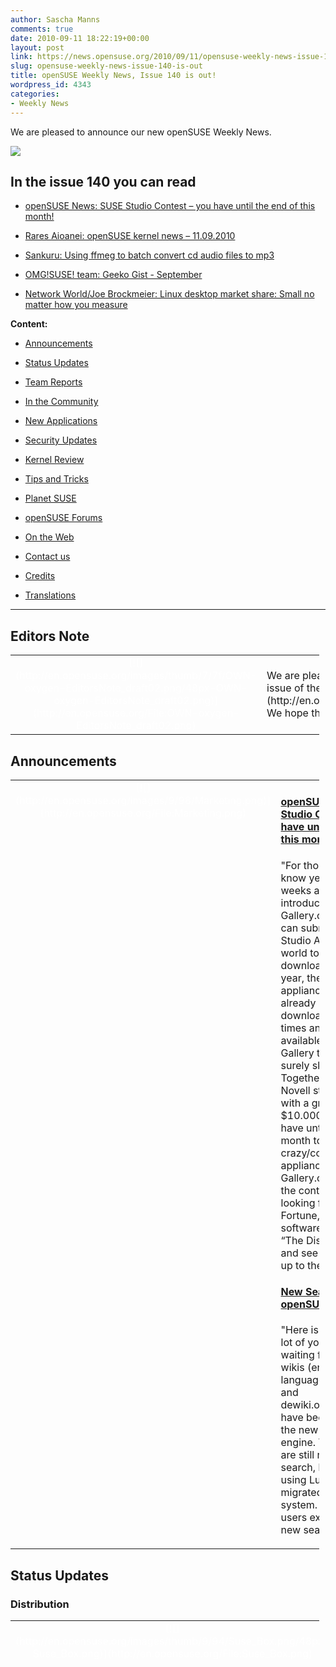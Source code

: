 ```yaml
---
author: Sascha Manns
comments: true
date: 2010-09-11 18:22:19+00:00
layout: post
link: https://news.opensuse.org/2010/09/11/opensuse-weekly-news-issue-140-is-out/
slug: opensuse-weekly-news-issue-140-is-out
title: openSUSE Weekly News, Issue 140 is out!
wordpress_id: 4343
categories:
- Weekly News
---
```


We are pleased to announce our new openSUSE Weekly News.
<!-- more -->








[![](http://en.opensuse.org/images/6/6d/Opensuse_weekly_news_banner.png)](http://en.opensuse.org/File:Opensuse_weekly_news_banner.png)













## In the issue 140 you can read




  * [ openSUSE News: SUSE Studio Contest – you have until the end of this month!](http://news.opensuse.org/?p=4343#openSUSE_News:_SUSE_Studio_Contest_.E2.80.93_you_have_until_the_end_of_this_month.21)


  * [ Rares Aioanei: openSUSE kernel news – 11.09.2010](http://news.opensuse.org/?p=4343#Rares_Aioanei:_openSUSE_kernel_news_.E2.80.93_11.09.2010)


  * [ Sankuru: Using ffmeg to batch convert cd audio files to mp3](http://news.opensuse.org/?p=4343#Sankuru:_Using_ffmeg_to_batch_convert_cd_audio_files_to_mp3)


  * [ OMG!SUSE! team: Geeko Gist - September](http://news.opensuse.org/?p=4343#OMG.21SUSE.21_team:_Geeko_Gist_-_September)


  * [ Network World/Joe Brockmeier: Linux desktop market share: Small no matter how you measure](http://news.opensuse.org/?p=4343#Network_World.2FJoe_Brockmeier:_Linux_desktop_market_share:_Small_no_matter_how_you_measure)















**Content:**




  * [ Announcements](http://news.opensuse.org/?p=4343Announcements)


  * [ Status Updates](http://news.opensuse.org/?p=4343#Status_Updates)


  * [ Team Reports](http://news.opensuse.org/?p=4343#Team_Reports)


  * [ In the Community](http://news.opensuse.org/?p=4343#In_the_Community)


  * [ New Applications](http://news.opensuse.org/?p=4343#New.2FUpdated_Applications_.40_openSUSE)


  * [ Security Updates](http://news.opensuse.org/?p=4343#Security_Updates)


  * [ Kernel Review](http://news.opensuse.org/?p=4343#Kernel_Review)


  * [ Tips and Tricks](http://news.opensuse.org/?p=4343#Tips_and_Tricks)


  * [ Planet SUSE](http://news.opensuse.org/?p=4343#Planet_SUSE)


  * [ openSUSE Forums](http://news.opensuse.org/?p=4343#openSUSE_Forums)


  * [ On the Web](http://news.opensuse.org/?p=4343#On_the_Web)


  * [ Contact us](http://news.opensuse.org/?p=4343#Feedback_.2F_Communicate_.2F_Get_Involved)


  * [ Credits](http://news.opensuse.org/?p=4343#Credits)


  * [ Translations](http://news.opensuse.org/?p=4343#Translations)







  



  






  






  






  






  






  






  






  






  






  






  






  






  






  






  






  






  






  






  






  






* * *


  






## Editors Note








<table style="width: 98%;" class="zeroBorder" >
<tbody >
<tr >

<td style="color: rgb(255, 255, 255); text-align: center; vertical-align: top; width: 36px;" >[![](http://en.opensuse.org/images/thumb/7/7f/OWN-oxygen-EditorsNote_draft02.png/48px-OWN-oxygen-EditorsNote_draft02.png)](http://en.opensuse.org/File:OWN-oxygen-EditorsNote_draft02.png)
</td>

<td style="margin: 0pt 1em 0pt 0pt;" > We are pleased to announce our **140** issue of the [openSUSE Weekly News](http://en.opensuse.org/Portal:Weekly_news).  We hope that you will enjoy reading. 
</td>
</tr>
</tbody>
</table>





  









## Announcements








<table style="width: 98%;" class="zeroBorder" >
<tbody >
<tr >

<td style="color: rgb(255, 255, 255); text-align: center; vertical-align: top; width: 36px;" >[![](http://en.opensuse.org/images/9/98/Marketing.png)](http://en.opensuse.org/File:Marketing.png)
</td>

<td style="margin: 0pt 1em 0pt 0pt;" >


####  [openSUSE News: SUSE Studio Contest – you have until the end of this month!](http://news.opensuse.org/2010/09/08/suse-studio-contest-you-have-until-the-end-of-this-month/)


"For those who didn’t know yet, about two weeks ago Novell introduced SUSE Gallery.com where you can submit your SUSE Studio Appliances for the world to see and download. Over the last year, the 400.000 appliances have have already been downloaded 3 million times and now they are available from the Gallery that number will surely skyrocket.  Together with the launch Novell started a contest with a grand prize of $10.000! Creative minds have until the end of this month to submit their crazy/cool/unique/useful appliance to SUSE Gallery.com and enter the contest. So those looking for Fame and Fortune, enter your software appliance into “The Disters” contest and see how you stack up to the rest!"  


####  [New Search for openSUSE Wiki](http://news.opensuse.org/2010/09/10/new-search-for-opensuse-wiki/)


"Here is the news that a lot of you have been waiting for! The new wikis (en.opensuse.org, languages.opensuse.org, and dewiki.opensuse.org) have been switched to the new Lucene search engine. The legacy wikis are still running the old search, but they will start using Lucene as they are migrated to the new wiki system. So what should users expect with the new search?" 
</td>
</tr>
</tbody>
</table>





  









## Status Updates








### Distribution





<table style="width: 98%;" class="zeroBorder" >
<tbody >
<tr >

<td style="color: rgb(255, 255, 255); text-align: center; vertical-align: top; width: 36px;" >[![](http://en.opensuse.org/images/thumb/9/94/Suse_Box.png/48px-Suse_Box.png)](http://en.opensuse.org/File:Suse_Box.png)
</td>

<td style="margin: 0pt 1em 0pt 0pt;" >  




####  [Status: Distribution](http://lists.opensuse.org/opensuse-factory/2010-09/msg00060.html)


"The update to latest qt, kde and python at the same time was a bit too much, 


but the FTP tree building atm should have it all, in any case watch out for problems when you DUP. 




Next step is kernel 2.6.36-rc3 and a new round of Xorg updates (including xeyes 1.1!)" 





####  [SUSE Studio: Import KIWI and AutoYaST configurations easily](http://blog.susestudio.com/2010/09/import-kiwi-and-autoyast-configurations.html)


"SUSE Studio offers nice user interface for configuring software appliances with many options. But what if you already had a configuration ready — for example a carefully tuned AutoYaST profile which your company uses for installing workstations? Or a KIWI configuration of your appliance exported from Studio (so that you could build that appliance on your machine) which you modified locally? Until now, there was no easy way how to apply it in Studio."  


####  [SUSE Studio: Featured appliance - BrowserBox](http://blog.susestudio.com/2010/09/featured-appliance-browserbox.html)


"This week's featured appliance is BrowserBox created by Jacob. It is a great appliance for web developers and people who need to test websites in different browsers." 


  







####  Bugzilla




**Important links:**




  * [Detailed Bugzilla Report](https://bugzilla.novell.com/report.cgi?x_axis_field=bug_severity&y_axis_field=product&z_axis_field=&query_format=report-table&short_desc_type=allwordssubstr&short_desc=&long_desc_type=fulltext&long_desc=&classification=openSUSE&bug_file_loc_type=allwordssubstr&bug_file_loc=&status_whiteboard_type=allwordssubstr&status_whiteboard=&keywords_type=anywords&keywords=&bug_status=UNCONFIRMED&bug_status=NEW&bug_status=ASSIGNED&bug_status=NEEDINFO&bug_status=REOPENED&emailassigned_to1=1&emailtype1=substring&email1=&emailassigned_to2=1&emailreporter2=1&emailqa_contact2=1&emailcc2=1&emailtype2=substring&email2=&bugidtype=include&bug_id=&votes=&chfieldfrom=&chfieldto=Now&chfieldvalue=&format=table&action=wrap&field0-0-0=noop&type0-0-0=noop&value0-0-0=)


  * [Submitting Bug Reports](http://en.opensuse.org/openSUSE:Submitting_bug_reports)


  * [Bug Reporting FAQ](http://en.opensuse.org/openSUSE:Bug_reporting_FAQ)


</td>
</tr>
</tbody>
</table>





  







## Team Reports





### Build Service Team





<table style="width: 98%;" class="zeroBorder" >
<tbody >
<tr >

<td style="color: rgb(255, 255, 255); text-align: center; vertical-align: top; width: 36px;" >[![](http://en.opensuse.org/images/9/98/OWN-oxygen-Build-Service.png)](http://en.opensuse.org/File:OWN-oxygen-Build-Service.png)
</td>

<td style="margin: 0pt 1em 0pt 0pt;" >


####  [Build Team Meeting](http://lists.opensuse.org/opensuse-buildservice/2010-09/msg00050.html)


Meetingminutes  


####  [Nelson Marques: OBS: the final frontier…](http://nmarques.digitalwhores.net/2010/09/07/obs-the-final-frontier/)


"From a small chit chat on IRC the other day with Bryen and Sirko somehow I ended up with the task to providing an article about openSUSE Build Service. I have to say Sirko is awesome in Guerrilla Marketing, a cool proof could be the way how he got me into this. Anyway… though I’m not a journalist, every article should start with some basic research…"  


####  Build Service Statistics




The Build Service Statistics can found at [http://build.opensuse.org](http://build.opensuse.org/). 



</td>
</tr>
</tbody>
</table>





  







### KDE Team





<table style="width: 98%;" class="zeroBorder" >
<tbody >
<tr >

<td style="color: rgb(255, 255, 255); text-align: center; vertical-align: top; width: 36px;" >[![](http://en.opensuse.org/images/thumb/7/73/Kde-logo.jpg/48px-Kde-logo.jpg)](http://en.opensuse.org/File:Kde-logo.jpg)
</td>

<td style="margin: 0pt 1em 0pt 0pt;" >  




####  [KDE at openSUSE: KDE: Week 33-39](http://kdeatopensuse.wordpress.com/2010/09/10/kde-week-33-39/)


"**Nepomuk+strigi as desktop search** In the last weeks I – once again – got fed-up with strigi/nepomuk being of no use to me. Since KDE 4.0 I long for a desktop search, i.e. some way of finding files and getting a result list such as google etc. has it, i.e. including some context around the string found in the document and not just a file list. Anything else would just be a faster version of kfind for that task. And since I do not use tags, it is the only desktop search task for me.  So the first thing why it did not work for me was that strigi+nepomuk never finished to index my files because strigi 0.7.2 crashes while it indexes several filetypes such as email, flac or rpms. Having a look at strigi’s website the project seemed dead. No news since 2008. This is a depressing first impression. Having a look at the SF project page continues with this, i.e. the latest available tarball is version 0.6.4 and the docs point to KDE’s playground svn repo if one wants to get strigi. The latter obviously fails because strigi is part of kdesupport." 
</td>
</tr>
</tbody>
</table>





  







### Mono Team





<table style="width: 98%;" class="zeroBorder" >
<tbody >
<tr >

<td style="color: rgb(255, 255, 255); text-align: center; vertical-align: top; width: 36px;" >[![](http://en.opensuse.org/images/thumb/8/87/Mono_project_logo.png/48px-Mono_project_logo.png)](http://en.opensuse.org/File:Mono_project_logo.png)
</td>

<td style="margin: 0pt 1em 0pt 0pt;" >  




####  [Miguel de Icaza: Great News for MonoTouch Users](http://tirania.org/blog/archive/2010/Sep-09.html)


"Apple has removed the restrictions that were introduced earlier this year (the famous section 3.3.1).  Although Apple had not blocked any MonoTouch applications since the new rules were introduced, many developers either took a wait-and-see approach, or switched their development. We never stopped working on MonoTouch, just yesterday we released MonoTouch support for the new iOS 4.1 APIs. We did this within eight hours of the new operating system going public."  


####  [Andrés G. Aragoneses: Version Tolerant Serialization with Mono](http://knocte.blogspot.com/2010/09/version-tolerant-serialization-with.html)


"During the last months I've kept working (with/on) Mono, but not working for Novell anymore.  Today I'm proud to blog about a bit of work I've done on Mono towards a better Binary Serialization experience:  * mono-api-info command now can output ABI instead of API if you append the flag --abi. It has been useful for us in LindenLab while working on binary serialization compatibility between versions (already upstream!, so will be available in Mono v2.8, even with a new man page).  If you ever wondered why your .NET code is no longer capable of deserializing some old binary object you had in your servers, instead of fixing the problem in a case-by-case basis, you can now see the whole picture by just diffing the output of mono-api-info --abi from your current and old codebase! A small TODO that I haven't completed yet is to deal with automatic properties (because we still don't use them) so that would be an exercise for the reader!  * Fix for upstream Mono to act as .NET in regards to Version Tolerant Serialization, a patch to which I have just added a lot more unit tests (soon to be pushed hopefully)." 
</td>
</tr>
</tbody>
</table>





  







### openFATE Team





<table style="width: 98%;" class="zeroBorder" >
<tbody >
<tr >

<td style="color: rgb(255, 255, 255); text-align: center; vertical-align: top; width: 36px;" >[![](http://en.opensuse.org/images/thumb/c/c2/Logo-fate.png/48px-Logo-fate.png)](http://en.opensuse.org/File:Logo-fate.png)
</td>

<td style="margin: 0pt 1em 0pt 0pt;" >  




####  [#310487: provide a static build zypper](https://features.opensuse.org/310487)


"Please provide a static build zypper for download in case a distribution upgrade failed."  


####  [#310490: Develop and add a GTK smolt client to openSUSE](https://features.opensuse.org/310490)


"Smolt is a project that is picking stats about openSUSE installs. Currently smolt-gui developed upstream is written in Qt and it difficult to add this client to GNOME installation of openSUSE. So it's required to have a GNOME integration to ship on the default install.  It's important to have a GTK client similar to smolt-gui and ksmolt (which is the notification service launched on KDE)."  


####  [#310491: Add dracut to openSUSE](https://features.opensuse.org/310491)


"Dracut is suppose to be a replacement for the old initrd tools like mkinitrd.  From the project description, dracut is an initramfs infrastructure. Unlike previous initramfs systems, Dracut aims to have as little as possible hard-coded into the initramfs.  It contains specific configuration files for init drivers and includes plymouth support. Dracut advantage seems to be a modern replacement to generate initrd and it's suppose to be easy to use/manage."  


####  [#310504: Gnome Desktop Wallpaper Slideshow](https://features.opensuse.org/310504)


"Gnome is lacking a easy to impliment Desktop Wallpaper Slideshow. KDE offers an easy option of just selecting a folder. Couldn't this be done in gnome?"  


####  [#310506: Tighter integration of kerberos in YaST](https://features.opensuse.org/310506)


"YaST is able to create a kerberos server (with LDAP backend), and configure a client to use kerberos as an authentication backend. However, there is no obvious way to create principals for users or keytab for services through YaST. (...)"  


####  [#310507: Repo-Changing Notifications in Updater Applet](https://features.opensuse.org/310507)


"Recently, the repository KDE:Community was taken offline and the packages in there were apparently distributed into other repos. As a user of openSUSE, the onyl way I discovered this was via a constant error in my updater applet that told me it was unavailable. Then I went to the forums with the error and was informed why. I was also told that there had been advance notice on some mailing list (a list that people who download and install openSUSE will nto be a member of automatically). This is a very poor way of handling this for users of openSUSE! (...)"  


####  [#310508: Tech-Support Desktop Widget](https://features.opensuse.org/310508)


"It's not usually included in reviews of OS's but the community behind an OS is actually pretty important. Especially since most people needing help on linux will not be able to just call a "geek squad" to fix things. openSUSE has a strong community but most people might not know to go to the web forums, so I think it would be VERY powerful to build it in to the OS. (...)"  


####  Statistics




openFATE Statistics can found there: [openSUSE 11.4](https://features.opensuse.org/statistic/product/22236)




[More information on openFATE](http://en.opensuse.org/openSUSE:Openfate)



</td>
</tr>
</tbody>
</table>





  







### Translation Team





<table style="width: 98%;" class="zeroBorder" >
<tbody >
<tr >

<td style="color: rgb(255, 255, 255); text-align: center; vertical-align: top; width: 36px;" >[![](http://en.opensuse.org/images/thumb/9/95/Icon-localize.png/48px-Icon-localize.png)](http://en.opensuse.org/File:Icon-localize.png)
</td>

<td style="margin: 0pt 1em 0pt 0pt;" >  




####  Localization




  * Daily updated translation statistics are available on the [openSUSE Localization Portal](http://i18n.opensuse.org/). 


  * [Trunk Top-List](http://i18n.opensuse.org/stats/trunk/toplist.php) – [Localization Guide](http://en.opensuse.org/OpenSUSE_Localization_Guide)


</td>
</tr>
</tbody>
</table>





  









## In the Community 








<table style="width: 98%;" class="zeroBorder" >
<tbody >
<tr >

<td style="color: rgb(255, 255, 255); text-align: center; vertical-align: top; width: 36px;" >[![](http://en.opensuse.org/images/3/31/Icon-project.png)](http://en.opensuse.org/File:Icon-project.png)
</td>

<td style="margin: 0pt 1em 0pt 0pt;" >  




###  Events & Meetings




Past: 




  * [** September 7, 2010: openSUSE Marketing Team Meeting**](http://news.opensuse.org/2010/07/26/opensuse-marketing-team-meeting-6/)


  * [**September 7, 2010: VOLDAY 2 (São Paulo/Brazil)**](http://volcon.org/volday2/)


  * [** September 8, 2010: German Wiki Team Meeting**](http://news.opensuse.org/2010/05/30/german-wiki-team-meeting-2/)



Upcoming: 




  * [** September 15, 2010: German Wiki Team Meeting**](http://news.opensuse.org/2010/05/30/german-wiki-team-meeting-2/)


  * [** September 16, 2010: ﻿openSUSE KDE Team meeting**](http://news.opensuse.org/2010/05/13/%ef%bb%bfopensuse-kde-team-meeting/)


  * [** September 21, 2010: openSUSE Marketing Team Meeting**](http://news.opensuse.org/2010/07/26/opensuse-marketing-team-meeting-7/)


  * [** September 22, 2010: openSUSE Board Meeting**](http://news.opensuse.org/2010/03/24/opensuse-board-meeting/)


  * [** September 29, 2010: German Wiki Team Meeting**](http://news.opensuse.org/2010/05/30/german-wiki-team-meeting-2/)


  * [** September 30, 2010: ﻿openSUSE KDE Team meeting**](http://news.opensuse.org/2010/05/13/%ef%bb%bfopensuse-kde-team-meeting/)



  






  * You can find more informations on other events at: 


    * [openSUSE News/Events](http://news.opensuse.org/category/events/) – [Local events](http://en.opensuse.org/openSUSE:Ambassadors_events)




###  openSUSE for your ears




  * The openSUSE Weekly News are available as Livestream or Podcast in the German Language. You can hear it or download it on [http://blog.radiotux.de/podcast](http://blog.radiotux.de/podcast). 




###  From Ambassadors





####  [Chun-Hung "sakana" Huang: Some picture for Nagios with openSUSE 11.3 seminar at Taiwan -- Taichung](http://lists.opensuse.org/archive/opensuse-marketing/2010-09/msg00035.html)


"There are some pictures for openSUSE 11.3 with Nagios at Taiwan -- Taichung  [http://picasaweb.google.com/maxsakana/20100821NagiosWithOpenSUSE#](http://picasaweb.google.com/maxsakana/20100821NagiosWithOpenSUSE#) [http://www.flickr.com/photos/studyarea/sets/72157624680922057/](http://www.flickr.com/photos/studyarea/sets/72157624680922057/) They feel good with one click install and YaST ^__^  We will still go on"  


####  [Jean-Daniel Dodin: small local event in Ramonville](http://lists.opensuse.org/archive/opensuse-ambassadors/2010-09/msg00039.html)


"We had in the town hosting my LUG (Ramonville, Toulouse suburb) a "forum des association", that is the yearly fair for volunteer activities, and I was glad to present there openSUSE dvd's, 11.2 (some spare) and the new 11.3  [http://dodin.org/piwigo/index.php?/category/1677](http://dodin.org/piwigo/index.php?/category/1677) and specially that one:  [http://dodin.org/piwigo/picture.php?/22268/category/1677](http://dodin.org/piwigo/picture.php?/22268/category/1677) I'm not on the images (because I was holding the camera :-). The shot was taken at the very beginning (not yet many attending people), because when the public come I have no more time to shoot :-))"  


###  openSUSE in $COUNTRY


"Details"  


###  Communication




  * [The Mailinglists](http://lists.opensuse.org/)


  * [The openSUSE Forums](http://forums.opensuse.org/)] 




###  Contributors




  * [User Directory](http://users.opensuse.org/)


</td>
</tr>
</tbody>
</table>





  









## Security Updates








<table style="width: 98%;" class="zeroBorder" >
<tbody >
<tr >

<td style="color: rgb(255, 255, 255); text-align: center; vertical-align: top; width: 36px;" >[![](http://en.opensuse.org/images/6/68/Logo-SecurityUpdates.png)](http://en.opensuse.org/File:Logo-SecurityUpdates.png)
</td>

<td style="margin: 0pt 1em 0pt 0pt;" >


To view the security announcements in full, or to receive them as soon as they're released, refer to the [openSUSE Security Announce](http://lists.opensuse.org/opensuse-security-announce/) mailing list.  

  







####  [SUSE Security Announcement: kernel (SUSE-SA:2010:038)](http://lists.opensuse.org/opensuse-security-announce/2010-09/msg00002.html)




  * Package: kernel 


  * Announcement ID: SUSE-SA:2010:038 


  * Date: Fri, 03 Sep 2010 12:00:00 +0000 


  * Affected Products: SUSE Linux Enterprise Desktop 10 SP3 


  * SUSE Linux Enterprise Server 10 SP3 


  * Vulnerability Type: local privilege escalation 


  * CVSS v2 Base Score: 7.2 (AV:L/AC:L/Au:N/C:C/I:C/A:C) 


  * SUSE Default Package: yes 




####  [SUSE Security Announcement: Linux kernel (SUSE-SA:2010:039)](http://lists.opensuse.org/opensuse-security-announce/2010-09/msg00003.html)




  * Package: kernel 


  * Announcement ID: SUSE-SA:2010:039 


  * Date: Wed, 08 Sep 2010 15:00:00 +0000 


  * Affected Products: openSUSE 11.3 


  * Vulnerability Type: local privilege escalation 


  * CVSS v2 Base Score: 6.9 (AV:L/AC:M/Au:N/C:C/I:C/A:C) 


  * SUSE Default Package: yes 



  





</td>
</tr>
</tbody>
</table>





  









## Kernel Review








<table style="width: 98%;" class="zeroBorder" >
<tbody >
<tr >

<td style="color: rgb(255, 255, 255); text-align: center; vertical-align: top; width: 36px;" >[![](http://en.opensuse.org/images/thumb/b/bc/Tux.svg.png/48px-Tux.svg.png)](http://en.opensuse.org/File:Tux.svg.png)
</td>

<td style="margin: 0pt 1em 0pt 0pt;" >  




####  [h-online/Thorsten Leemhuis: Kernel Log: Videos from LinuxCon and end to maintenance of 2.4 and 2.6.27 nears](http://www.h-online.com/open/features/Kernel-Log-Videos-from-LinuxCon-and-end-to-maintenance-of-2-4-and-2-6-27-nears-1074753.html)


"Videos and presentations from LinuxCon and the Embedded Linux Conference provide information about the development status of Btrfs and about problems between kernel hackers and the makers of Android. With the latest stable kernels, Linux 2.6.34 has reached the end of its life; furthermore, there are signs that maintenance of 2.4 and 2.6.27 will soon be discontinued or reduced."  


####  [Rares Aioanei: openSUSE kernel news – 11.09.2010](http://schaiba.wordpress.com/2010/09/05/opensuse-kernel-news-11-09-2010/)


"Hello, people, and welcome! In this week’s news…."  


####  [LinuxUser & Developer/Jon Masters: The kernel column #91](http://www.linuxuser.co.uk/opinion/the-kernel-column-91-by-jon-masters/)


"In this months kernel column John Masters discusses another eventful kernel cycle, not to mention the latest round of Linus Torvald (justified?) rants, the Kernel Summit 2010 and some pretty intense penguin-on-penguin action… "  


####  [h-online/Thorsten Leemhuis: Kernel Log: Coming in 2.6.36 (Part 1) - Graphics](http://www.h-online.com/open/features/Kernel-Log-Coming-in-2-6-36-Part-1-Graphics-1075471.html)


"Various changes improve the performance and functionality of drivers for graphics chips in the latest Intel mobile processors. Nouveau now supports the Fermi chips used on recent GeForce graphics cards. The Radeon driver in 2.6.36 adds support for underscan, HyperZ and tiling. Extensions for the KDB debugger and Intel's KMS driver allow new debugging functionality." 
</td>
</tr>
</tbody>
</table>





  









## Tips and Tricks








<table style="width: 98%;" class="zeroBorder" >
<tbody >
<tr >

<td style="color: rgb(255, 255, 255); text-align: center; vertical-align: top; width: 36px;" >[![](http://en.opensuse.org/images/9/98/OWN-oxygen-Tips-and-Tricks.png)](http://en.opensuse.org/File:OWN-oxygen-Tips-and-Tricks.png)
</td>

<td style="margin: 0pt 1em 0pt 0pt;" >  




###  For Desktop Users





####  [Scott Photographics: Zoom Blur Effect in GIMP – GIMP Tutorial](http://www.scottphotographics.com/zoom-blur-effect-in-gimp-gimp-tutorial/)


"If you don’t have a zoom lens or you’d like to manipulate a certain image in this style then this tutorial for GIMP should help you achieve a similar effect! (...)"  


####  [Packt/Allan Brito: Blender 3D 2.9: Working with Textures](http://www.packtpub.com/article/blender-3d-2-9-working-with-textures)


"In this article by Allan Brito, author of [Blender 3D 2.9: Architecture, Buildings, and Scenery](http://www.packtpub.com/blender-3d-2-49-architecture-buildings-and-scenery/book/rk/blender3d-abr1/0910?utm_source=rk_blender3d_abr1_0910&utm_medium=content&utm_campaign=ramsai), we will take the realism of our scenes to a higher level using textures. With textures, the "magic" really happens! There are basically two types of textures, which are procedural and non-procedural textures. For us, the bitmap textures will be used most often, to allow us to create scenes with more realism. (...)" 


  







###  For Commandline/Script Newbies





####  [Linux.com/Joe 'Zonker' Brockmeier: Manage Linux Downloads with wget](http://www.linux.com/learn/tutorials/359198-manage-linux-downloads-with-wget)


"Firefox, Chrome, and other browsers do an acceptable job of downloading a single file of reasonable size. But I don't like to trust a browser to grab ISO images and other files that are hundreds of megabytes, or larger. For that I prefer to turn to wget. You'll find that using wget provides some significant advantages over grabbing files with your browser. (...)"  


####  [Sankuru: Using ffmeg to batch convert cd audio files to mp3](http://sankuru.biz/en/blog/8-joomla-configuration-issues/147-using-ffmeg-to-batch-convert-cd-audio-files-to-mp3.html)


"I guess quite a few joomla administrators regularly run into batch conversion issues. You have an entire folder of files in the one format, and now you need the same files, but in another format.  Today I ran into a batch conversion issue in a surprising way. My wife came home with a "Made in China" MD-602 set of speakers that accepts input from a mobile phone, a phone memory, or a USB memory stick. She wanted to play an audio CD on the device, by copying the songs to a USB memory stick. So, I grabbed the audio CD, and I saw that the tracks on an audio CD are supposedly encoded in .wav format. On the device's packaging, it lists the audio formats that the device accepts as input: .mp3 and .mp4.(...)" 


  







###  For Developers and Programmers





####  [Python4Kids: Trivial Lists](http://python4kids.wordpress.com/2010/09/06/trivial-lists/)


"Having gone through some arduous work on the previous tutorial, this one will be a little gentler. The task we’ve set ourselves this time is to write another game, a trivia game."  


####  [IBM developerWorks/Noah Gift: Porting Perl To Python](http://www.ibm.com/developerworks/opensource/library/l-perl-2-python/index.html?cmp=dw&cpb=dwlin&ct=dwgra&cr=lnxw97&ccy=us&csr=Perl2Python)


"Porting legacy Perl to Python can be a daunting task. In this article, learn some of the theory behind dealing with legacy code, including what not to do." 
</td>
</tr>
</tbody>
</table>





  









## Planet SUSE








<table style="width: 98%;" class="zeroBorder" >
<tbody >
<tr >

<td style="color: rgb(255, 255, 255); text-align: center; vertical-align: top; width: 36px;" >[![](http://en.opensuse.org/images/thumb/f/fe/Logo-PlanetSUSE.png/48px-Logo-PlanetSUSE.png)](http://en.opensuse.org/File:Logo-PlanetSUSE.png)
</td>

<td style="margin: 0pt 1em 0pt 0pt;" >  




####  [OMG!SUSE! team: 10 Awesome Free Games for openSUSE](http://feedproxy.google.com/%7Er/omgsuse/%7E3/LiLl0_k10nE/10-awesome-free-games-opensuse)


"Back in "ye olde days" of Linux, there were no games. If you wanted to entertain yourself, you either played nethack or you tried to compile Gentoo, neither of them terrifically fun. (In those days I played a game called "learn to program" which was probably the most entertaining game on Linux at the time.)  Gaming on openSUSE, HIIIYAAAAH!These days gaming on Linux is a completely different story, we now have everything from Minesweeper (KMines) to first-person shooters and flight simulators. While the gaming experience is far from perfect on the Linux Desktop, it's miles ahead of where it was just four years ago."  


####  [Jigish Gohil: KIWI-LTSP multiple image support improvements](http://lizards.opensuse.org/2010/09/08/kiwi-ltsp-multiple-image-support-improvements/)


"Savin Alex has been busy working on improving kiwi-ltsp lately. The basic idea behind the new development is easier management of multiple LTSP images that can be served over NBD or AOE. Earlier Shrenik Bhura had added multiple image support for AOE, now it is also supported when using NBD.  For example, with very powerful hardware available, images of KDE, GNOME desktops or any other profile of your choice can be served as LTSP_FATCLIENT, this will enable images to use resources on the clients’ local hardware instead of traditional LTSP way of running all the client sessions on the server. Advantage of this way is making use of local hardware resources and central management of OS deployed in the entire network. LTSP can also be clustered to load balance and in case one of the servers fail."  


####  [OMG!SUSE! team: QOTD: How do you surf on openSUSE?](http://feedproxy.google.com/%7Er/omgsuse/%7E3/IyWsAVlixdE/qotd-how-do-you-surf-opensuse)


"A couple of weeks ago the new-fangled openSUSE Community Manager Jos Poortvlient emailed me about some quirk with the OMG! SUSE! site he noticed using Konqueror, apparently his web browser of choice. This got me thinking about all the varying ways openSUSE users might be browser the web, given the wide variety of desktop environments supported, there are a truck-full of web browsers you can install on your Geeko-powered machine."  


####  [OMG!SUSE! team: Geeko Gist - September](http://omgsuse.com/content/geeko-gist-september?utm_source=feedburner&utm_medium=feed&utm_campaign=Feed%3A+omgsuse+%28OMG%21+SUSE%21%29)


"When I first started working on OMG! SUSE! the openSUSE project didn't have a community manager filling the void left by Joe Brockenmeier (a.k.a Zonker), meaning I didn't have anybody to pester with all sorts of silly questions. Fortunately, Jos Poortvliet has stepped up as the community manager and even went so far as to volunteer to answer some questions for me!  I figure I'll call this segment the "Geeko Gist" which I'll be doing every now and chat with an openSUSE project member about what's going on. Without further ado, let's get to it." 
</td>
</tr>
</tbody>
</table>





  









## openSUSE Forums








<table style="width: 98%;" class="zeroBorder" >
<tbody >
<tr >

<td style="color: rgb(255, 255, 255); text-align: center; vertical-align: top; width: 36px;" >[![](http://en.opensuse.org/images/e/ed/OWN-oxygen-openSUSE-Forums.png)](http://en.opensuse.org/File:OWN-oxygen-openSUSE-Forums.png)
</td>

<td style="margin: 0pt 1em 0pt 0pt;" >


####  [Firefox not saving images with right click](http://forums.opensuse.org/english/get-help-here/applications/445646-firefox-wont-save-images-rt-click.html)


"The OP has no offer to save image as, when right clicking an image in Firefox."  


####  [Milestone 1 of version 11.4](http://forums.opensuse.org/english/get-help-here/pre-release-beta/445538-hands-11-4-m1.html)


"Some early feedback on the latest Factory release of the next openSUSE version 11.4 - Major issues in KDE it seems."  


####  [Audio CD's not playing Fluently.](http://forums.opensuse.org/english/get-help-here/multimedia/445706-audio-cds-will-not-play-fluently-my-11-3-kde-64-bit.html)


"Although an issue is reported here, I can find no problems on any of my installs, at least not once I have done the multi-media trick."  


####  [Upgrade?](http://forums.opensuse.org/english/get-help-here/install-boot-login/445653-upgrade.html)


"OP wants to Upgrade and is offered some advice. Differing views are expressed giving the user some options." 
</td>
</tr>
</tbody>
</table>





  









## On the Web








<table style="width: 98%;" class="zeroBorder" >
<tbody >
<tr >

<td style="color: rgb(255, 255, 255); text-align: center; vertical-align: top; width: 36px;" >[![](http://en.opensuse.org/images/d/d6/OWN-oxygen-On-the-Web.png)](http://en.opensuse.org/File:OWN-oxygen-On-the-Web.png)
</td>

<td style="margin: 0pt 1em 0pt 0pt;" >  




###  Call for participation





####  [Packt: Welcome to the 2010 Open Source Awards](http://www.packtpub.com/open-source-awards-home)


"The Open Source Awards is an annual online event held by Packt Publishing to distinguish excellence among Open Source projects.  Now in its fifth year, the Award, formerly known as the Open Source Content Management System (CMS) Award, is designed to encourage, support, recognize and reward not only CMSes but a wider range of Open Source projects. (...)" 


  







###  Reports





####  [h-online.com/Chris von Eitzen: GNU Debugger adds D language support](http://www.h-online.com/open/news/item/GNU-Debugger-adds-D-language-support-1074130.html)


"The GNU Project Debugger release team has published the second point update to version 7.0 of its standard debugger for the GNU software system. The GDB debugger supports a wide variety of programming languages, including Ada, C, C++, Objective-C, FreePascal and Fortran, and, in the new release, adds support for the D programming language. (...)"  


####  [MWR InfoSecurity: Assessing the Tux Strength: Part 2 - Into the Kernel](http://labs.mwrinfosecurity.com/notices/assessing_the_tux_strength_part_2_into_the_kernel/)


"The [previous article in this series on Linux security](http://labs.mwrinfosecurity.com/notices/security_mechanisms_in_linux_environment__part_1___userspace_memory_protection/) described different userspace protection mechanisms that can be applied to protect binaries on a Linux system. Unsurprisingly, without additional kernel settings and protections most of the previously described mechanisms cannot be utilised to their full extent. This article will therefore focus on kernel features that have a direct impact on security of running binaries. Specific security frameworks such as SELinux, Grsecurity RBAC, AppArmor and others will not be discussed here although they may feature in future articles. (...)" 


  







###  Reviews and Essays





####  [Free Software Magazine/Terry Hancock: My Quest for Free Licensed Japanese Pop Music with Wacca.Fm's XMLRPC API and Python's xmlrpclib](http://www.freesoftwaremagazine.com/columns/my_quest_free_licensed_japanese_pop_music_wacca_fms_xmlrpc_api_and_pythons_xmlrpclib)


"This is my story about searching for Japanese pop music under a free culture license. It’s a little tricky, because the best sites for this are of course, in Japan, and not well advertised on the English web. I discovered how to use Python’s XMLRPC library to run searches using the web API for a Japanese music sharing site called “Wacca”. The results were very interesting — I found some of what I was looking for, though not all. (...)"  


####  [Network World/Joe Brockmeier: Linux desktop market share: Small no matter how you measure](http://www.networkworld.com/community/node/66076)


"It doesn't give me any pleasure in saying this, but the evidence is overwhelming that Linux is not huge on the desktop. Saying it has maybe 1% of the desktop marketshare is probably not realistic, but not as far off the mark as we'd like.  Measuring Linux market share is not an easy task, especially not on the desktop. Most Linux users don't buy Linux pre-loaded, they download Ubuntu, Fedora, Debian, openSUSE, or another distro from a series of mirrors, BitTorrents, or share CDs. No matter how you count up, though, the total number is pretty small compared to the number of desktops in use. (...)"  


####  [Bradford White: Choices Choices Choices](http://elevenislouder.blogspot.com/2010/09/choices-choices-choices.html)


"In the beginning, there were a few different distributions. From a handful came hundreds. We are currently living with several hundreds. Many say that this is a bad thing. Many claim that the myriad offerings confuse people. Many claim that these distributions are often redundant. What's the deal? I have often talked about the lack of innovation in many distributions. The fact that people respin someone else's stuff and call it their own is somewhat unavoidable. It's going to happen. That aside, plurality is good. (...)"  


####  [pcworld/Phil Shapiro: Book review - Learn OpenOffice.org Spreadsheet Macros](http://www.pcworld.com/businesscenter/article/205227/book_review_learn_openofficeorg_spreadsheet_macros.html)


"My name is John Dukovich. I'm with Green Moon Solutions, a small technology company in the Washington, DC, area. I've been working with Microsoft Office applications, basically since they came out, and I'm a heavy user of Excel macros and Visual Basic for Applications language. I do quite a few applications for clients and use macros in ways that a lot of people don't." 
</td>
</tr>
</tbody>
</table>





  









## Feedback / Communicate / Get Involved








<table style="width: 98%;" class="zeroBorder" >
<tbody >
<tr >

<td style="color: rgb(255, 255, 255); text-align: center; vertical-align: top; width: 36px;" >[![](http://en.opensuse.org/images/a/ae/OWN-oxygen-FCG.png)](http://en.opensuse.org/openSUSE:Weekly_news_team)
</td>

<td style="margin: 0pt 1em 0pt 0pt;" >Do you have comments on any of the things mentioned in this article? Then head right over to the [comment section](http://news.opensuse.org/?p=4343) and let us know!  

Or if you would like to be part of the [openSUSE:Weekly news team](http://en.opensuse.org/openSUSE:Weekly_news_team) then check out our team page and join!  

Or Communicate with or get help from the wider openSUSE community -- via IRC, forums, or mailing lists -- see [Communicate](http://en.opensuse.org/openSUSE:Communication_channels). 


  

[![](http://en.opensuse.org/images/thumb/6/6d/Rss_32.png/24px-Rss_32.png)](http://en.opensuse.org/File:Rss_32.png) You can subscribe to the openSUSE Weekly News RSS feed at [http://news.opensuse.org/category/weekly-news/feed/](http://news.opensuse.org/category/weekly-news/feed/)



</td>
</tr>
</tbody>
</table>





  









## Credits








<table style="width: 98%;" class="zeroBorder" >
<tbody >
<tr >

<td style="color: rgb(255, 255, 255); text-align: center; vertical-align: top; width: 36px;" >[![](http://en.opensuse.org/images/1/17/OWN-oxygen-Credits.png)](http://en.opensuse.org/File:OWN-oxygen-Credits.png)
</td>

<td style="margin: 0pt 1em 0pt 0pt;" >


  * [saigkill](http://en.opensuse.org/User:Saigkill) [Talk](http://en.opensuse.org/User_talk:Saigkill) - [Contributions](http://en.opensuse.org/Special:Contributions/saigkill) Sascha Manns (Editor in Chief) 


  * [STS301](http://en.opensuse.org/index.php?title=User:STS301&action=edit&redlink=1) [Talk](http://en.opensuse.org/index.php?title=User_talk:STS301&action=edit&redlink=1) - [Contributions](http://en.opensuse.org/Special:Contributions/STS301) Sebastian Schöbinger (Tips/Tricks) 


  * [HeliosReds](http://en.opensuse.org/User:HeliosReds) [Talk](http://en.opensuse.org/index.php?title=User_talk:HeliosReds&action=edit&redlink=1) - [Contributions](http://en.opensuse.org/Special:Contributions/HeliosReds) Satoru Matsumoto (Editorial Office) 


  * [Caf4926](http://en.opensuse.org/User:Caf4926) [Talk](http://en.opensuse.org/index.php?title=User_talk:Caf4926&action=edit&redlink=1) - [Contributions](http://en.opensuse.org/Special:Contributions/Caf4926) Carl Fletcher (Main-Newsletter, Forums Sec.) 


  * [Okuro](http://en.opensuse.org/User:Okuro) [Talk](http://en.opensuse.org/index.php?title=User_talk:Okuro&action=edit&redlink=1) - [Contributions](http://en.opensuse.org/Special:Contributions/Okuro) Thomas Hofstätter (Events & Meetings) 


  * add translators 


</td>
</tr>
</tbody>
</table>





  









## Translations





<table style="width: 98%;" class="zeroBorder" >
<tbody >
<tr >

<td style="color: rgb(255, 255, 255); text-align: center; vertical-align: top; width: 36px;" >[![](http://en.opensuse.org/images/thumb/b/b5/OWN-Icon-locale.png/48px-OWN-Icon-locale.png)](http://en.opensuse.org/File:OWN-Icon-locale.png)
</td>

<td style="margin: 0pt 1em 0pt 0pt;" >  




openSUSE Weekly News is translated into many languages.Issue #140 of the openSUSE Weekly News is available in: 




  * [English](http://en.opensuse.org/Archive:Weekly_news_140)



Delayed / to be translated: 




  * [Magyar](http://hu.opensuse.org/OpenSUSE_Heti_H%C3%ADrmond%C3%B3/140)


  * [Español](http://es.opensuse.org/OpenSUSE_Noticias_Semanales/140)


  * [繁體中文](http://zh_tw.opensuse.org/OpenSUSE_Weekly_News/140)


  * [日本語](http://ja.opensuse.org/OpenSUSE_Weekly_News/140)


  * [Русский](http://ru.opensuse.org/%D0%95%D0%B6%D0%B5%D0%BD%D0%B5%D0%B4%D0%B5%D0%BB%D1%8C%D0%BD%D1%8B%D0%B5_%D0%BD%D0%BE%D0%B2%D0%BE%D1%81%D1%82%D0%B8_openSUSE/140)


  * [Indonesia](http://en.opensuse.org/OpenSUSE_Weekly_News/140/indonesian)


  * [简体中文](http://en.opensuse.org/OpenSUSE_Weekly_News/140/chinese)


  * [Deutsch](http://de.opensuse.org/OpenSUSE-Wochenschau/140)


  * [Français](http://fr.opensuse.org/Lettre_d%27information_openSUSE/140)


  * [Polski](http://pl.opensuse.org/Tygodnik_openSUSE/140)


  * [Português](http://pt.opensuse.org/Not%C3%ADcias_da_semana_no_openSUSE/140)


  * [Italiano](http://it.opensuse.org/OpenSUSE_Newsletter_Settimanale/140)


  * [Svenska](http://en.opensuse.org/OpenSUSE_Weekly_News/140/swedish)


  * [Ìesky](http://cs.opensuse.org/OpenSUSE_t%C3%BDden%C3%ADk/140)


</td>
</tr>
</tbody>
</table>
  

